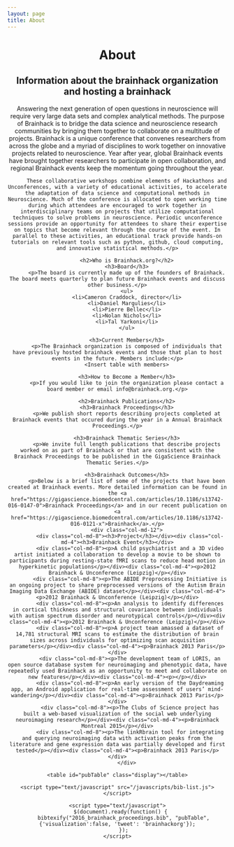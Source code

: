 ```yaml
---
layout: page
title: About
---
```


<div class="container" id="pubtable">
  <header>
          <h1>About</h1>
          <h2>Information about the brainhack organization and hosting a brainhack</h2>
          <p>Answering the next generation of open questions in neuroscience will require very large data sets and complex analytical methods. The purpose of Brainhack is to bridge the data science and neuroscience research communities by bringing them together to collaborate on a multitude of projects. Brainhack is a unique conference that convenes researchers from across the globe and a myriad of disciplines to work together on innovative projects related to neuroscience. Year after year, global Brainhack events have brought together researchers to participate in open collaboration, and regional Brainhack events keep the momentum going throughout the year.

          These collaborative workshops combine elements of Hackathons and Unconferences, with a variety of educational activities, to accelerate the adaptation of data science and computational methods in Neuroscience. Much of the conference is allocated to open working time during which attendees are encouraged to work together in interdisciplinary teams on projects that utilize computational techniques to solve problems in neuroscience. Periodic unconference sessions provide an opportunity for attendees to share their expertise on topics that become relevant through the course of the event. In parallel to these activities, an educational track provide hands-on tutorials on relevant tools such as python, github, cloud computing, and innovative statistical methods.</p>

          <h2>Who is Brainhack.org?</h2>
          <h3>Board</h3>
          <p>The board is currently made up of the founders of Brainhack. The board meets quarterly to plan future Brainhack events and discuss other business.</p>
          <ul>
          <li>Cameron Craddock, director</li>
          <li>Daniel Margulies</li>
          <li>Pierre Bellec</li>
          <li>Nolan Nichols</li>
          <li>Tal Yarkoni</li>
          </ul>

          <h3>Current Members</h3>
          <p>The Brainhack organization is composed of individuals that have previously hosted brainhack events and those that plan to host events in the future. Members include:</p>
          <Insert table with members>

          <h3>How to Become a Member</h3>
          <p>If you would like to join the organization please contact a board member or email info@brainhack.org.</p>

          <h2>Brainhack Publications</h2>
          <h3>Brainhack Proceedings</h3>
          <p>We publish short reports describing projects completed at Brainhack events that occured during the year in a Annual Brainhack Proceedings.</p>

          <h3>Brainhack Thematic Series</h3>
          <p>We invite full length publications that describe projects worked on as part of Brainhack or that are consistent with the Brainhack Proceedings to be published in the GigaScience Brainhack Thematic Series.</p>

          <h3>Brainhack Outcomes</h3>
          <p>Below is a brief list of some of the projects that have been created at Brainhack events. More detailed information can be found in the <a href="https://gigascience.biomedcentral.com/articles/10.1186/s13742-016-0147-0">Brainhack Proceedings</a> and in our recent publication on <a href="https://gigascience.biomedcentral.com/articles/10.1186/s13742-016-0121-x">Brainhack</a>.</p>
          <div class="col-md-12">
            <div class="col-md-8"><h3>Project</h3></div><div class="col-md-4"><h3>Brainhack Event</h3></div>
            <div class="col-md-8"><p>A child psychiatrist and a 3D video artist initiated a collaboration to develop a movie to be shown to participants during resting-state fMRI scans to reduce head motion in hyperkinetic populations</p></div><div class="col-md-4"><p>2012 Brainhack & Unconference (Leipzig)</p></div>
            <div class="col-md-8"><p>The ABIDE Preprocessing Initiative is an ongoing project to share preprocessed versions of the Autism Brain Imaging Data Exchange (ABIDE) dataset</p></div><div class="col-md-4"><p>2012 Brainhack & Unconference (Leipzig)</p></div>
            <div class="col-md-8"><p>An analysis to identify differences in cortical thickness and structural covariance between individuals with autism spectrum disorder and neurotypical controls</p></div><div class="col-md-4"><p>2012 Brainhack & Unconference (Leipzig)</p></div>
            <div class="col-md-8"><p>A project team amassed a dataset of 14,781 structural MRI scans to estimate the distribution of brain sizes across individuals for optimizing scan acquisition parameters</p></div><div class="col-md-4"><p>Brainhack 2013 Paris</p></div>
            <div class="col-md-8"><p>The development team of LORIS, an open source database system for neuroimaging and phenotypic data, have repeatedly used Brainhack as an opportunity to meet and collaborate on new features</p></div><div class="col-md-4"><p></p></div>
            <div class="col-md-8"><p>An early version of the Daydreaming app, an Android application for real-time assessment of users’ mind-wandering</p></div><div class="col-md-4"><p>Brainhack 2013 Paris</p></div>
            <div class="col-md-8"><p>The Clubs of Science project has built a web-based visualization of the social web underlying neuroimaging research</p></div><div class="col-md-4"><p>Brainhack Montreal 2015</p></div>
            <div class="col-md-8"><p>The linkRbrain tool for integrating and querying neuroimaging data with activation peaks from the literature and gene expression data was partially developed and first tested</p></div><div class="col-md-4"><p>Brainhack 2013 Paris</p></div>
          </div>

  <section id="main_content">
    <noscript>
    <!-- bibtex source hidden by default, show it if JS disabled -->
      <style>
        #bibtex { display: block;}
      </style>
    </noscript>

    <table id="pubTable" class="display"></table>

    <script type="text/javascript" src="/javascripts/bib-list.js"></script>

    <script type="text/javascript">
      $(document).ready(function() {
        bibtexify("2016_brainhack_proceedings.bib", "pubTable", {'visualization':false, 'tweet': 'brainhackorg'});
        });
    </script>
  </section>
  <footer>  </footer>
